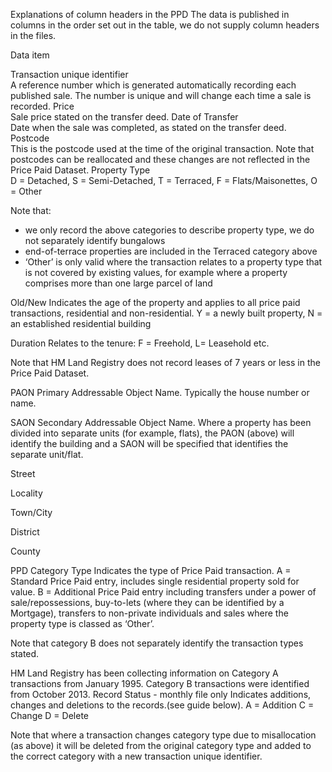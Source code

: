 Explanations of column headers in the PPD
The data is published in columns in the order set out in the table, we do not supply column headers in the files.

Data item

Transaction unique identifier	
    A reference number which is generated automatically recording each published sale. The number is unique and will change each time a sale is recorded.
Price	
    Sale price stated on the transfer deed.
Date of Transfer	
    Date when the sale was completed, as stated on the transfer deed.
Postcode	
    This is the postcode used at the time of the original transaction. Note that postcodes can be reallocated and these changes are not reflected in the Price Paid Dataset.
Property Type	
    D = Detached, S = Semi-Detached, T = Terraced, F = Flats/Maisonettes, O = Other

Note that:
- we only record the above categories to describe property type, we do not separately identify bungalows
- end-of-terrace properties are included in the Terraced category above
- ‘Other’ is only valid where the transaction relates to a property type that is not covered by existing values, for example where a property comprises more than one large parcel of land

Old/New
	Indicates the age of the property and applies to all price paid transactions, residential and non-residential.
    Y = a newly built property, N = an established residential building

Duration
	Relates to the tenure: F = Freehold, L= Leasehold etc.

Note that HM Land Registry does not record leases of 7 years or less in the Price Paid Dataset.

PAON
	Primary Addressable Object Name. Typically the house number or name.

SAON
	Secondary Addressable Object Name. Where a property has been divided into separate units (for example, flats), the PAON (above) will identify the building and a SAON will be specified that identifies the separate unit/flat.

Street	 

Locality	 

Town/City	 

District	 

County	 

PPD Category Type
	Indicates the type of Price Paid transaction.
    A = Standard Price Paid entry, includes single residential property sold for value.
    B = Additional Price Paid entry including transfers under a power of sale/repossessions, buy-to-lets (where they can be identified by a Mortgage), transfers to non-private individuals and sales where the property type is classed as ‘Other’.

Note that category B does not separately identify the transaction types stated.

HM Land Registry has been collecting information on Category A transactions from January 1995. Category B transactions were identified from October 2013.
Record Status - monthly file only	Indicates additions, changes and deletions to the records.(see guide below).
A = Addition
C = Change
D = Delete

Note that where a transaction changes category type due to misallocation (as above) it will be deleted from the original category type and added to the correct category with a new transaction unique identifier.